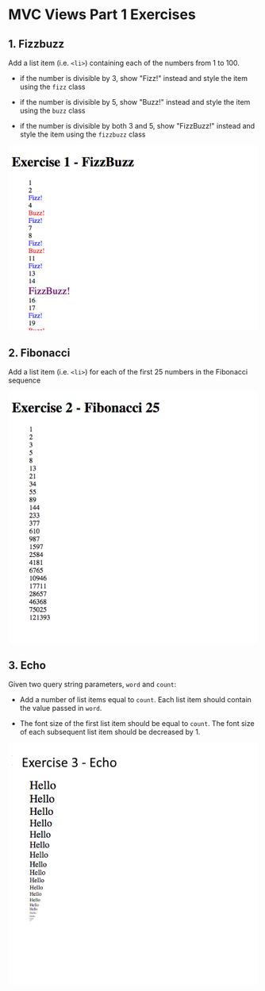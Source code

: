# MVC Views Part 1 Exercises

## 1. Fizzbuzz

Add a list item (i.e. `<li>`) containing each of the numbers from 1 to 100.
				
- if the number is divisible by 3, show "Fizz!" instead and style the item using the `fizz` class
				
- if the number is divisible by 5, show "Buzz!" instead and style the item using the `buzz` class
				
- if the number is divisible by both 3 and 5, show "FizzBuzz!" instead  and style the item using the `fizzbuzz` class

![example Fizzbuzz output](exercise1-fizzbuzz.png)
				
## 2. Fibonacci

Add a list item (i.e. `<li>`) for each of the first 25 numbers in the Fibonacci sequence

![example Fibonacci output](exercise2-fibonacci.png)

## 3. Echo

Given two query string parameters, `word` and `count`:
			
- Add a number of list items equal to `count`.  Each list item should contain the value passed in `word`.
			
- The font size of the first list item should be equal to `count`.  The font size of each subsequent list item should be decreased by 1.

![example Echo output](exercise3-echo.png)